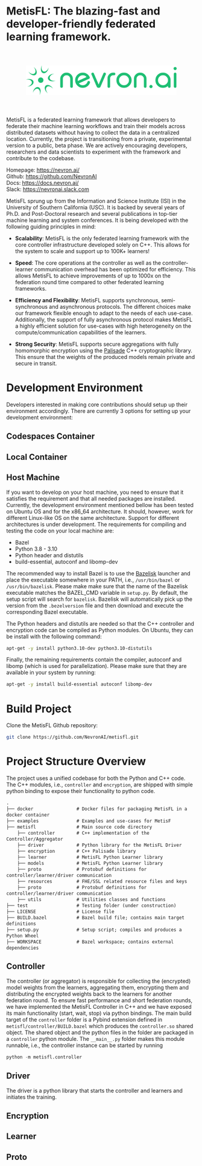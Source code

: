 # MetisFL: The blazing-fast and developer-friendly federated learning framework.

<div align="center">
 <img 
    style="padding: 40px 0px"
    src="docs/img/logos/logo_png_01.png" width="400px">
</div>


MetisFL is a federated learning framework that allows developers to federate their machine learning workflows and train their models across distributed datasets without having to collect the data in a centralized location. Currently, the project is transitioning from a private, experimental version to a public, beta phase. We are actively encouraging developers, researchers and data scientists to experiment with the framework and contribute to the codebase. 


Homepage: https://nevron.ai/ \
Github: https://github.com/NevronAI \
Docs: https://docs.nevron.ai/ \
Slack: https://nevronai.slack.com 

MetisFL sprung up from the Information and Science Institute (ISI) in the University of Southern California (USC). It is backed by several years of Ph.D. and Post-Doctoral research and several publications in top-tier machine learning and system conferences. It is being developed with the following guiding principles in mind:

* **Scalability**: MetisFL is the only federated learning framework with the core controller infrastructure developed solely on C++. This allows for the system to scale and support up to 100K+ learners! 

* **Speed**: The core operations at the controller as well as the controller-learner communication overhead has been optimized for efficiency. This allows MetisFL to achieve improvements of up to 1000x on the federation round time compared to other federated learning frameworks. 

* **Efficiency and Flexibility**: MetisFL supports synchronous, semi-synchronous and asynchronous protocols. The different choices make our framework flexible enough to adapt to the needs of each use-case. Additionally, the support of fully asynchronous protocol makes MetisFL a highly efficient solution for use-cases with high heterogeneity on the compute/communication capabilities of the learners.

* **Strong Security**: MetisFL supports secure aggregations with fully homomorphic encryption using the [Palisade](https://gitlab.com/palisade/palisade-release) C++ cryptographic library.  This ensure that the weights of the produced models remain private and secure in transit. 


# Development Environment 

Developers interested in making core contributions should setup up their environment accordingly. There are currently 3 options for setting up your development environment: 

## Codespaces Container

## Local Container

## Host Machine 

If you want to develop on your host machine, you need to ensure that it satisfies the requirement and that all needed packages are installed. Currently, the development environment mentioned bellow has been tested on Ubuntu OS and for the x86_64 architecture. It should, however, work for different Linux-like OS on the same architecture. Support for different architectures is under development. The requirements for compiling and testing the code on your local machine are: 

* Bazel 
* Python 3.8 - 3.10
* Python header and distutils
* build-essential, autoconf and libomp-dev

The recommended way to install Bazel is to use the [Bazelisk](https://github.com/bazelbuild/bazelisk) launcher and place the executable somewhere in your PATH, i.e., `/usr/bin/bazel` or `/usr/bin/bazelisk`. Please make make sure that the name of the Bazelisk executable matches the BAZEL_CMD variable in `setup.py`. By default, the setup script will search for `bazelisk`. Bazelisk will automatically pick up the version from the `.bezelversion` file and then download and execute the corresponding Bazel executable. 

The Python headers and distutils are needed so that the C++ controller and encryption code can be compiled as Python modules. On Ubuntu, they can be install with the following command: 

```Bash
apt-get -y install python3.10-dev python3.10-distutils
```

Finally, the remaining requirements contain the compiler, autoconf and libomp (which is used for parallelization). Please make sure that they are available in your system by running:

```Bash
apt-get -y install build-essential autoconf libomp-dev
```

# Build Project

Clone the MetisFL Github repository:

```Bash
git clone https://github.com/NevronAI/metisfl.git
```
   
# Project Structure Overview
The project uses a unified codebase for both the Python and C++ code. The C++ modules, i.e., `controller` and `encryption`, are shipped with simple python binding to expose their functionality to python code. 

    .
    ├── docker                # Docker files for packaging MetisFL in a docker container       
    ├── examples              # Examples and use-cases for MetisF
    ├── metisfl               # Main source code directory
        ├── controller        # C++ implementation of the Controller/Aggregator
        ├── driver            # Python library for the MetisFL Driver
        ├── encryption        # C++ Palisade library
        ├── learner           # MetisFL Python Learner library 
        ├── models            # MetisFL Python Learner library         
        ├── proto             # Protobuf definitions for controller/learner/driver communication
        ├── resources         # FHE/SSL related resource files and keys
        ├── proto             # Protobuf definitions for controller/learner/driver communication
        ├── utils             # Utilities classes and functions      
    ├── test                  # Testing folder (under construction)
    ├── LICENSE               # License file
    ├── BUILD.bazel           # Bazel build file; contains main target definitions
    ├── setup.py              # Setup script; compiles and produces a Python Wheel
    ├── WORKSPACE             # Bazel workspace; contains external dependencies

## Controller 
The controller (or aggregator) is responsible for collecting the (encrypted) model weights from the learners, aggregating them, encrypting them and distributing the encrypted weights back to the learners for another federation round. To ensure fast performance and short federation rounds, we have implemented the MetisFL Controller in C++ and we have exposed its main functionality (start, wait, stop) via python bindings. The main build target of the `controller` folder is a Pybind extension defined in `metisfl/controller/BUILD.bazel` which produces the `controller.so` shared object. The shared object and the python files in the folder are packaged in a `controller` python module. The `__main__.py` folder makes this module runnable, i.e., the controller instance can be started by running 

```Python
python -m metisfl.controller
``` 

## Driver
The driver is a python library that starts the controller and learners and initiates the training. 

## Encryption 

## Learner 

## Proto 
